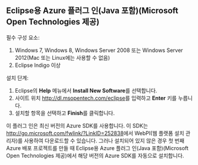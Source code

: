 
## Eclipse용 Azure 플러그 인(Java 포함)(Microsoft Open Technologies 제공)

필수 구성 요소:

1.  Windows 7, Windows 8, Windows Server 2008 또는 Windows Server 2012(Mac
    또는 Linux에는 사용할 수 없음)
2.  Eclipse Indigo 이상

설치 단계:

1.  Eclipse의 **Help** 메뉴에서 **Install New Software**를 선택합니다. 
2.  사이트 위치 <http://dl.msopentech.com/eclipse>를 입력하고 **Enter**
    키를 누릅니다.
3.  설치할 항목을 선택하고 **Finish**를 클릭합니다.

이 플러그 인은 최신 버전의 Azure SDK를 사용합니다. 이 SDK는 <http://go.microsoft.com/fwlink/?LinkID=252838>에서 WebPI(웹 플랫폼 설치 관리자)를 사용하여 다운로드할 수 있습니다. 그러나 설치되어 있지 않은 경우 첫 번째 Azure 배포 프로젝트를 만들 때 Eclipse용 Azure 플러그 인(Java 포함)(Microsoft Open Technologies 제공)에서 해당 버전의 Azure SDK를 자동으로 설치합니다.